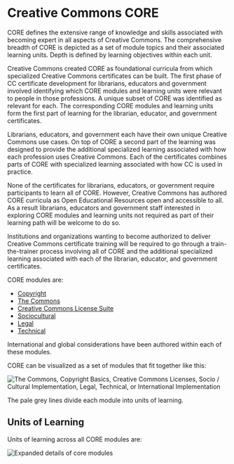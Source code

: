 # Creative Commons CORE

CORE defines the extensive range of knowledge and skills associated with becoming expert in all aspects of Creative Commons. The comprehensive breadth of CORE is depicted as a set of module topics and their associated learning units. Depth is defined by learning objectives within each unit. 

Creative Commons created CORE as foundational curricula from which specialized Creative Commons certificates can be built. The first phase of CC certificate development for librarians, educators and government involved identifying which CORE modules and learning units were relevant to people in those professions. A unique subset of CORE was identified as relevant for each. The corresponding CORE modules and learning units form the first part of learning for the librarian, educator, and government certificates.

Librarians, educators, and government each have their own unique Creative Commons use cases. On top of CORE a second part of the learning was designed to provide the additional specialized learning associated with how each profession uses Creative Commons. Each of the certificates combines parts of CORE with specialized learning associated with how CC is used in practice.

None of the certificates for librarians, educators, or government require participants to learn all of CORE. However, Creative Commons has authored CORE curricula as Open Educational Resources open and accessible to all. As a result librarians, educators and government staff interested in exploring CORE modules and learning units not required as part of their learning path will be welcome to do so.

Institutions and organizations wanting to become authorized to deliver Creative Commons certificate training will be required to go through a train-the-trainer process involving all of CORE and the additional specialized learning associated with each of the librarian, educator, and government certificates. 

CORE modules are:
  * [Copyright ](copyright/index.md)
  * [The Commons](commons/index.md)
  * [Creative Commons License Suite](licenses.md)
  * [Sociocultural](social-cultural.md)
  * [Legal](legal.md)
  * [Technical](technical.md)

International and global considerations have been authored within each of these modules.

CORE can be visualized as a set of modules that fit together like this:

![The Commons, Copyright Basics, Creative Commons Licenses, Socio / Cultural Implementation, Legal, Technical, or International Implementation](https://github.com/creativecommons/cc-cert-map/blob/master/img/CORE6.png "CORE Modules")

The pale grey lines divide each module into units of learning. 

## Units of Learning

Units of learning across all CORE modules are:

![Expanded details of core modules](https://github.com/creativecommons/cc-cert-map/blob/master/img/UnitsofLearning2.jpg "Each CORE module breaks down further into units of learning")



